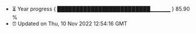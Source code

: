 - ⏳ Year progress { █████████████████████████▁▁▁▁▁ } 85.90 %
- ⏰ Updated on Thu, 10 Nov 2022 12:54:16 GMT


